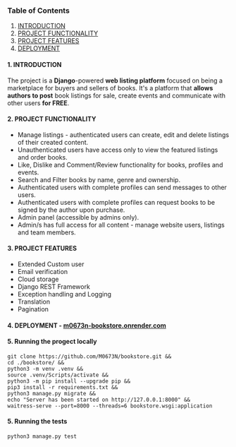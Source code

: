 ### Table of Contents

1. [INTRODUCTION](#introduction)
2. [PROJECT FUNCTIONALITY](#functionality)
3. [PROJECT FEATURES](#features)
4. [DEPLOYMENT](#live)

#### 1. <a name="introduction"></a> INTRODUCTION

The project is a **Django**-powered **web listing platform** focused on being a marketplace for buyers and sellers of
books.
It's a platform that **allows authors to post** book listings for sale, create events and communicate with other
users **for FREE**.

#### 2. <a name="functionality"></a>PROJECT FUNCTIONALITY

- Manage listings - authenticated users can create, edit and delete listings of their created content.
- Unauthenticated users have access only to view the featured listings and order books.
- Like, Dislike and Comment/Review functionality for books, profiles and events.
- Search and Filter books by name, genre and ownership.
- Authenticated users with complete profiles can send messages to other users.
- Authenticated users with complete profiles can request books to be signed by the author upon purchase.
- Admin panel (accessible by admins only).
- Admin/s has full access for all content - manage website users, listings and team members.

#### 3. <a name="features"></a>PROJECT FEATURES

- Extended Custom user
- Email verification
- Cloud storage
- Django REST Framework
- Exception handling and Logging
- Translation
- Pagination

#### 4. <a name="live"></a>DEPLOYMENT - <a href="m0673n-bookstore.onrender.com">m0673n-bookstore.onrender.com</a>

#### 5. Running the progect locally
```
git clone https://github.com/M0673N/bookstore.git &&
cd ./bookstore/ &&
python3 -m venv .venv &&
source .venv/Scripts/activate &&
python3 -m pip install --upgrade pip &&
pip3 install -r requirements.txt &&
python3 manage.py migrate && 
echo "Server has been started on http://127.0.0.1:8000" &&
waitress-serve --port=8000 --threads=6 bookstore.wsgi:application
```

#### 5. Running the tests
```
python3 manage.py test
```